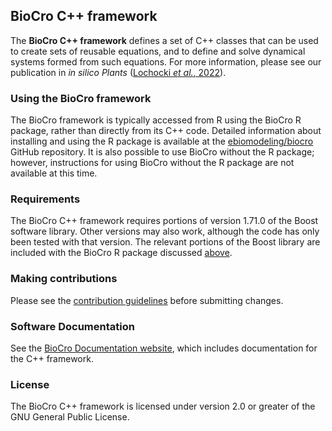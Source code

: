 ## BioCro C++ framework

The **BioCro C++ framework** defines a set of C++ classes that can be used to
create sets of reusable equations, and to define and solve dynamical systems
formed from such equations. For more information, please see our publication in
_in silico Plants_
([Lochocki _et al._, 2022](https://doi.org/10.1093/insilicoplants/diac003)).

### Using the BioCro framework

The BioCro framework is typically accessed from R using the BioCro R package,
rather than directly from its C++ code. Detailed information about installing
and using the R package is available at the
[ebiomodeling/biocro](https://github.com/ebimodeling/biocro) GitHub repository.
It is also possible to use BioCro without the R package; however, instructions
for using BioCro without the R package are not available at this time.

### Requirements

The BioCro C++ framework requires portions of version 1.71.0 of the Boost
software library. Other versions may also work, although the code has only been
tested with that version. The relevant portions of the Boost library are
included with the BioCro R package discussed
[above](#using-the-biocro-framework).

### Making contributions
Please see the
[contribution guidelines](https://github.com/ebimodeling/biocro/blob/main/developer_documentation/contribution_guidelines.md)
before submitting changes.

### Software Documentation

See the
[BioCro Documentation website](https://ebimodeling.github.io/biocro-documentation/),
which includes documentation for the C++ framework.

### License

The BioCro C++ framework is licensed under version 2.0 or greater of the GNU
General Public License.
